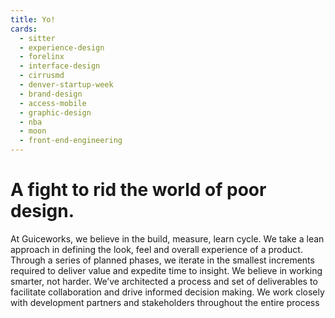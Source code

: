 ```yaml
---
title: Yo!
cards:
  - sitter
  - experience-design
  - forelinx
  - interface-design
  - cirrusmd
  - denver-startup-week
  - brand-design
  - access-mobile
  - graphic-design
  - nba
  - moon
  - front-end-engineering
---
```


# A fight to rid the world of poor design.

At Guiceworks, we believe in the build, measure, learn cycle. We take a lean approach in defining the look, feel and overall experience of a product. Through a series of planned phases, we iterate in the smallest increments required to deliver value and expedite time to insight. We believe in working smarter, not harder. We’ve architected a process and set of deliverables to facilitate collaboration and drive informed decision making. We work closely with development partners and stakeholders throughout the entire process
